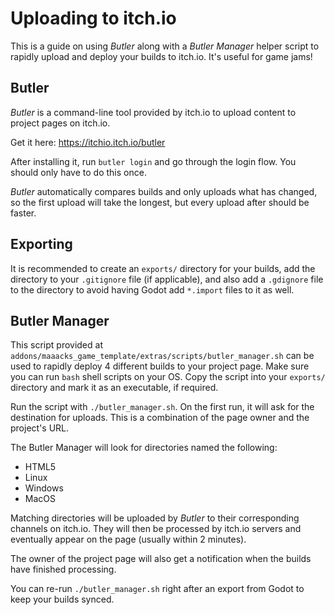 # Uploading to itch.io

This is a guide on using *Butler* along with a *Butler Manager* helper script to rapidly upload and deploy your builds to itch.io. It's useful for game jams!

## Butler

*Butler* is a command-line tool provided by itch.io to upload content to project pages on itch.io.

Get it here: https://itchio.itch.io/butler

After installing it, run `butler login` and go through the login flow. You should only have to do this once.

*Butler* automatically compares builds and only uploads what has changed, so the first upload will take the longest, but every upload after should be faster.

## Exporting

It is recommended to create an `exports/` directory for your builds, add the directory to your `.gitignore` file (if applicable), and also add a `.gdignore` file to the directory to avoid having Godot add `*.import` files to it as well.


## Butler Manager

This script provided at `addons/maaacks_game_template/extras/scripts/butler_manager.sh` can be used to rapidly deploy 4 different builds to your project page. Make sure you can run `bash` shell scripts on your OS. Copy the script into your `exports/` directory and mark it as an executable, if required.

Run the script with `./butler_manager.sh`. On the first run, it will ask for the destination for uploads. This is a combination of the page owner and the project's URL.

The Butler Manager will look for directories named the following:

* HTML5
* Linux
* Windows
* MacOS

Matching directories will be uploaded by *Butler* to their corresponding channels on itch.io. They will then be processed by itch.io servers and eventually appear on the page (usually within 2 minutes).

The owner of the project page will also get a notification when the builds have finished processing.

You can re-run `./butler_manager.sh` right after an export from Godot to keep your builds synced.
